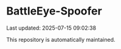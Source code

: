 # BattleEye-Spoofer

Last updated: 2025-07-15 09:02:38

This repository is automatically maintained.
